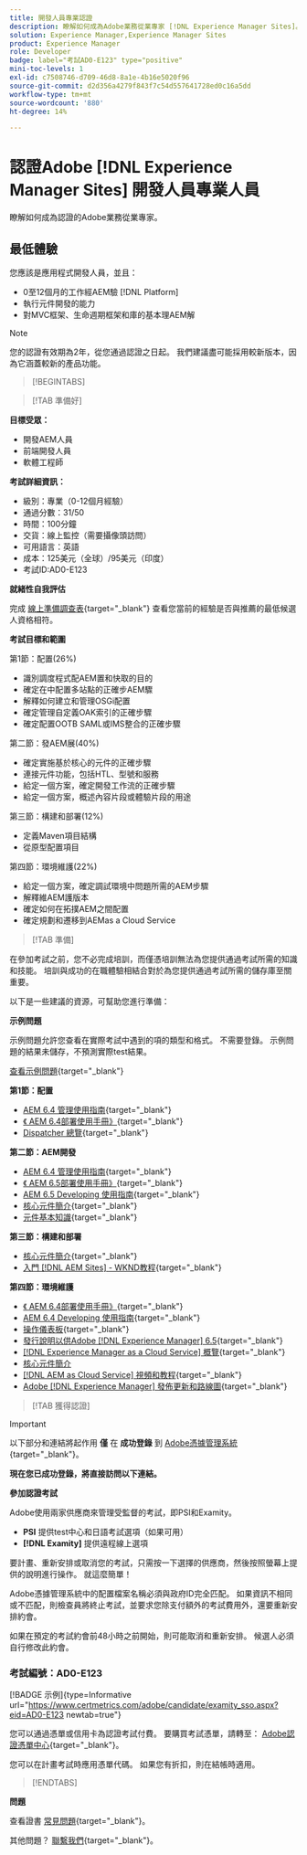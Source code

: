 ```yaml
---
title: 開發人員專業認證
description: 瞭解如何成為Adobe業務從業專家 [!DNL Experience Manager Sites]。
solution: Experience Manager,Experience Manager Sites
product: Experience Manager
role: Developer
badge: label="考試AD0-E123" type="positive"
mini-toc-levels: 1
exl-id: c7508746-d709-46d8-8a1e-4b16e5020f96
source-git-commit: d2d356a4279f843f7c54d557641728ed0c16a5dd
workflow-type: tm+mt
source-wordcount: '880'
ht-degree: 14%

---
```


# 認證Adobe [!DNL Experience Manager Sites] 開發人員專業人員

瞭解如何成為認證的Adobe業務從業專家。

## 最低體驗

您應該是應用程式開發人員，並且：

* 0至12個月的工作經AEM驗 [!DNL Platform]
* 執行元件開發的能力
* 對MVC框架、生命週期框架和庫的基本理AEM解

>[!NOTE]
>
>您的認證有效期為2年，從您通過認證之日起。 我們建議盡可能採用較新版本，因為它涵蓋較新的產品功能。

>[!BEGINTABS]

>[!TAB 準備好]

**目標受眾：**

* 開發AEM人員
* 前端開發人員
* 軟體工程師

**考試詳細資訊：**

* 級別：專業（0-12個月經驗）
* 通過分數：31/50
* 時間：100分鐘
* 交貨：線上監控（需要攝像頭訪問）
* 可用語言：英語
* 成本：125美元（全球）/95美元（印度）
* 考試ID:AD0-E123

**就緒性自我評估**

完成 [線上準備調查表](https://scorpion.caveon.com/launchpad/ad-q-e123-readiness-questionnaire-for-adobe-experience-manager-sites-developer-professional-exam){target="_blank"} 查看您當前的經驗是否與推薦的最低候選人資格相符。

**考試目標和範圍**

第1節：配置(26%)

* 識別調度程式配AEM置和快取的目的
* 確定在中配置多站點的正確步AEM驟
* 解釋如何建立和管理OSGi配置
* 確定管理自定義OAK索引的正確步驟
* 確定配置OOTB SAML或IMS整合的正確步驟

第二節：發AEM展(40%)

* 確定實施基於核心的元件的正確步驟
* 連接元件功能，包括HTL、型號和服務
* 給定一個方案，確定開發工作流的正確步驟
* 給定一個方案，概述內容片段或體驗片段的用途

第三節：構建和部署(12%)

* 定義Maven項目結構
* 從原型配置項目

第四節：環境維護(22%)

* 給定一個方案，確定調試環境中問題所需的AEM步驟
* 解釋維AEM護版本
* 確定如何在拓撲AEM之間配置
* 確定規劃和遷移到AEMas a Cloud Service

>[!TAB 準備]

在參加考試之前，您不必完成培訓，而僅憑培訓無法為您提供通過考試所需的知識和技能。 培訓與成功的在職體驗相結合對於為您提供通過考試所需的儲存庫至關重要。

以下是一些建議的資源，可幫助您進行準備：

**示例問題**

示例問題允許您查看在實際考試中遇到的項的類型和格式。 不需要登錄。 示例問題的結果未儲存，不預測實際test結果。

[查看示例問題](https://scorpion.caveon.com/launchpad/ad3-e123-adobe-experience-manager-sites-developer-professional-sample-questions){target="_blank"}

**第1節：配置**

* [AEM 6.4 管理使用指南](https://experienceleague.adobe.com/docs/experience-manager-64/administering/home.html?lang=en){target="_blank"}
* [《 AEM 6.4部署使用手冊》](https://experienceleague.adobe.com/docs/experience-manager-64/deploying/home.html?lang=zh-Hant){target="_blank"}
* [Dispatcher 總覽](https://experienceleague.adobe.com/docs/experience-manager-dispatcher/using/dispatcher.html?lang=en){target="_blank"}

**第二節：AEM開發**

* [AEM 6.4 管理使用指南](https://experienceleague.adobe.com/docs/experience-manager-64/administering/home.html?lang=en){target="_blank"}
* [《 AEM 6.5部署使用手冊》](https://experienceleague.adobe.com/docs/experience-manager-65/deploying/home.html?lang=zh-Hant){target="_blank"}
* [AEM 6.5 Developing 使用指南](https://experienceleague.adobe.com/docs/experience-manager-65/developing/home.html?lang=en){target="_blank"}
* [核心元件簡介](https://experienceleague.adobe.com/docs/experience-manager-core-components/using/introduction.html?lang=zh-Hant){target="_blank"}
* [元件基本知識](https://experienceleague.adobe.com/docs/experience-manager-learn/getting-started-wknd-tutorial-develop/project-archetype/component-basics.html?lang=en){target="_blank"}

**第三節：構建和部署**

* [核心元件簡介](https://experienceleague.adobe.com/docs/experience-manager-core-components/using/introduction.html?lang=zh-Hant){target="_blank"}
* [入門 [!DNL AEM Sites] - WKND教程](https://experienceleague.adobe.com/docs/experience-manager-learn/getting-started-wknd-tutorial-develop/overview.html){target="_blank"}


**第四節：環境維護**

* [《 AEM 6.4部署使用手冊》](https://experienceleague.adobe.com/docs/experience-manager-64/deploying/home.html?lang=zh-Hant){target="_blank"}
* [AEM 6.4 Developing 使用指南](https://experienceleague.adobe.com/docs/experience-manager-64/developing/home.html?lang=en){target="_blank"}
* [操作儀表板](https://experienceleague.adobe.com/docs/experience-manager-65/administering/operations/operations-dashboard.html?lang=en%20(Automated%20Maintenance%20Tasks)){target="_blank"}
* [發行說明以供Adobe [!DNL Experience Manager] 6.5](https://experienceleague.adobe.com/docs/experience-manager-65/release-notes/service-pack/sp-release-notes.html){target="_blank"}
* [[!DNL Experience Manager as a Cloud Service] 概覽](https://experienceleague.adobe.com/docs/experience-manager-cloud-service/content/home.html?lang=zh-Hant){target="_blank"}
* [核心元件簡介](https://experienceleague.adobe.com/docs/experience-manager-core-components/using/introduction.html?lang=zh-Hant)
* [[!DNL AEM as Cloud Service] 視頻和教程](https://experienceleague.adobe.com/docs/experience-manager-learn/cloud-service/overview.html?lang=en){target="_blank"}
* [Adobe [!DNL Experience Manager] 發佈更新和路線圖](https://experienceleague.adobe.com/docs/experience-manager-release-information/aem-release-updates/home.html?lang=zh-Hant){target="_blank"}

>[!TAB 獲得認證]

>[!IMPORTANT]
>
>以下部分和連結將起作用 **僅**  在 **成功登錄** 到 [Adobe憑據管理系統](http://www.certmetrics.com/adobe){target="_blank"}。


**現在您已成功登錄，將直接訪問以下連結。**

**參加認證考試**

Adobe使用兩家供應商來管理受監督的考試，即PSI和Examity。

* **PSI** 提供test中心和日語考試選項（如果可用）
* **[!DNL Examity]** 提供遠程線上選項

要計畫、重新安排或取消您的考試，只需按一下選擇的供應商，然後按照螢幕上提供的說明進行操作。 就這麼簡單！

Adobe憑據管理系統中的配置檔案名稱必須與政府ID完全匹配。 如果資訊不相同或不匹配，則檢查員將終止考試，並要求您除支付額外的考試費用外，還要重新安排約會。

如果在預定的考試約會前48小時之前開始，則可能取消和重新安排。 候選人必須自行修改此約會。

### 考試編號：AD0-E123

[!BADGE 示例]{type=Informative url="https://www.certmetrics.com/adobe/candidate/examity_sso.aspx?eid=AD0-E123 newtab=true"}

您可以通過憑單或信用卡為認證考試付費。 要購買考試憑單，請轉至： [Adobe認證憑單中心](https://market.xvoucher.com/adobe/global){target="_blank"}。

您可以在計畫考試時應用憑單代碼。 如果您有折扣，則在結帳時適用。

>[!ENDTABS]

**問題**

查看證書 [常見問題](https://experienceleague.adobe.com/docs/certification/certification/faq.html?lang=en){target="_blank"}。

其他問題？ [聯繫我們](mailto:certif@adobe.com){target="_blank"}。
